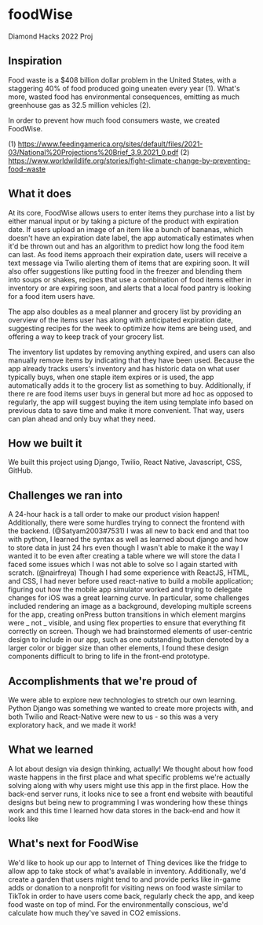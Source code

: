 # foodWise
Diamond Hacks 2022 Proj

## Inspiration
Food waste is a $408 billion dollar problem in the United States, with a staggering 40% of food produced going uneaten every year (1). What's more, wasted food has environmental consequences, emitting as much greenhouse gas as 32.5 million vehicles (2).

In order to prevent how much food consumers waste, we created FoodWise.

(1) https://www.feedingamerica.org/sites/default/files/2021-03/National%20Projections%20Brief_3.9.2021_0.pdf
(2) https://www.worldwildlife.org/stories/fight-climate-change-by-preventing-food-waste

## What it does

At its core, FoodWise allows users to enter items they purchase into a list by either manual input or by taking a picture of the product with expiration date. If users upload an image of an item like a bunch of bananas, which doesn't have an expiration date label, the app automatically estimates when it'd be thrown out and has an algorithm to predict how long the food item can last. As food items approach their expiration date, users will receive a text message via Twilio alerting them of items that are expiring soon. It will also offer suggestions like putting food in the freezer and blending them into soups or shakes, recipes that use a combination of food items either in inventory or are expiring soon, and alerts that a local food pantry is looking for a food item users have.

The app also doubles as a meal planner and grocery list by providing an overview of the items user has along with anticipated expiration date, suggesting recipes for the week to optimize how items are being used, and offering a way to keep track of your grocery list. 

The inventory list updates by removing anything expired, and users can also manually remove items by indicating that they have been used. Because the app already tracks users's inventory and has historic data on what user typically buys, when one staple item expires or is used, the app automatically adds it to the grocery list as something to buy. Additionally, if there re are food items user buys in general but more ad hoc as opposed to regularly, the app will suggest buying the item using template info based on previous data to save time and make it more convenient. That way, users can plan ahead and only buy what they need.

## How we built it

We built this project using Django, Twilio, React Native, Javascript, CSS, GitHub.

## Challenges we ran into

A 24-hour hack is a tall order to make our product vision happen! Additionally, there were some hurdles trying to connect the frontend with the backend.
(@Satyam2003#7531) I was all new to back end and that too with python, I learned the syntax as well as learned about django and how to store data in just 24 hrs even though I wasn't able to make it the way I wanted it to be even after creating a table where we will store the data I faced some issues which I was not able to solve so I again started with scratch.
(@nairfreya) Though I had some experience with ReactJS, HTML, and CSS, I had never before used react-native to build a mobile application; figuring out how the mobile app simulator worked and trying to delegate changes for iOS was a great learning curve. In particular, some challenges included rendering an image as a background, developing multiple screens for the app, creating onPress button transitions in which element margins were _ not _ visible, and using flex properties to ensure that everything fit correctly on screen. Though we had brainstormed elements of user-centric design to include in our app, such as one outstanding button denoted by a larger color or bigger size than other elements, I found these design components difficult to bring to life in the front-end prototype.

## Accomplishments that we're proud of

We were able to explore new technologies to stretch our own learning. Python Django was something we wanted to create more projects with, and both Twilio and React-Native were new to us - so this was a very exploratory hack, and we made it work!

## What we learned

A lot about design via design thinking, actually! We thought about how food waste happens in the first place and what specific problems we're actually solving along with why users might use this app in the first place. 
How the back-end server runs, it looks nice to see a front end website with beautiful designs but being new to programming I was wondering how these things work and this time I learned how data stores in the back-end and how it looks like 
## What's next for FoodWise

We'd like to hook up our app to Internet of Thing devices like the fridge to allow app to take stock of what's available in inventory. Additionally, we'd create a garden that users might tend to and provide perks like in-game adds or donation to a nonprofit for visiting news on food waste similar to TikTok in order to have users come back, regularly check the app, and keep food waste on top of mind. For the environmentally conscious, we'd calculate how much they've saved in CO2 emissions.
